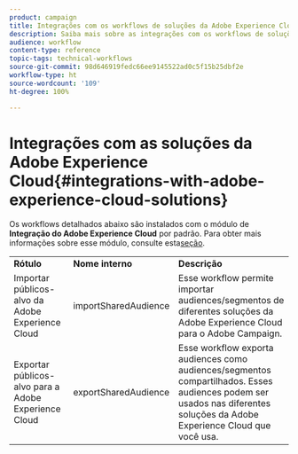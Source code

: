 ```yaml
---
product: campaign
title: Integrações com os workflows de soluções da Adobe Experience Cloud
description: Saiba mais sobre as integrações com os workflows de soluções da Adobe Experience Cloud
audience: workflow
content-type: reference
topic-tags: technical-workflows
source-git-commit: 98d646919fedc66ee9145522ad0c5f15b25dbf2e
workflow-type: ht
source-wordcount: '109'
ht-degree: 100%

---
```



# Integrações com as soluções da Adobe Experience Cloud{#integrations-with-adobe-experience-cloud-solutions}

Os workflows detalhados abaixo são instalados com o módulo de **Integração do Adobe Experience Cloud** por padrão. Para obter mais informações sobre esse módulo, consulte esta[seção](../../integrations/using/configuring-ims.md#installing-the-package).

<table> 
 <tbody> 
  <tr> 
   <td> <strong>Rótulo</strong><br /> </td> 
   <td> <strong>Nome interno</strong><br /> </td> 
   <td> <strong>Descrição</strong><br /> </td> 
  </tr> 
  <tr> 
   <td> <span class="uicontrol">Importar públicos-alvo da Adobe Experience Cloud</span> <br /> </td> 
   <td> <span class="uicontrol">importSharedAudience</span> <br /> </td> 
   <td> Esse workflow permite importar audiences/segmentos de diferentes soluções da Adobe Experience Cloud para o Adobe Campaign.<br /> </td> 
  </tr> 
  <tr> 
   <td> <span class="uicontrol">Exportar públicos-alvo para a Adobe Experience Cloud</span> <br /> </td> 
   <td> <span class="uicontrol">exportSharedAudience</span> <br /> </td> 
   <td> Esse workflow exporta audiences como audiences/segmentos compartilhados. Esses audiences podem ser usados nas diferentes soluções da Adobe Experience Cloud que você usa.<br /> </td> 
  </tr> 
 </tbody> 
</table>

